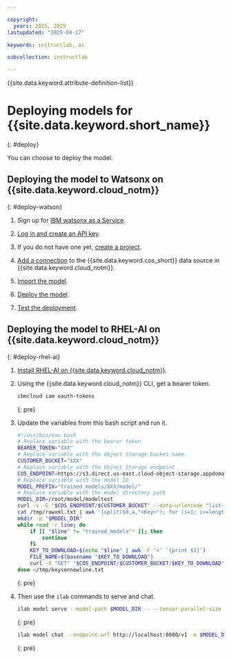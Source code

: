 ```yaml
---

copyright:
  years: 2025, 2025
lastupdated: "2025-04-17"

keywords: instructlab, ai

subcollection: instructlab

---
```


{{site.data.keyword.attribute-definition-list}}


# Deploying models for {{site.data.keyword.short_name}}
{: #deploy}

You can choose to deploy the model.


## Deploying the model to Watsonx on {{site.data.keyword.cloud_notm}}
{: #deploy-watson}

1. Sign up for [IBM watsonx as a Service](https://dataplatform.cloud.ibm.com/docs/content/wsj/getting-started/signup-wx.html?context=wx&audience=wdp).

1. [Log in and create an API key](https://dataplatform.cloud.ibm.com/docs/content/wsj/manage-data/task-credentials.html?context=wx&locale=en&audience=wdp#accessing-task-credentials).

1. If you do not have one yet, [create a project](https://dataplatform.cloud.ibm.com/docs/content/wsj/getting-started/projects.html?context=wx&audience=wdp).

1. [Add a connection](https://dataplatform.cloud.ibm.com/docs/content/wsj/analyze-data/deploy-custom-fm-prepare-cloud.html?context=wx&audience=wdp#add-conn-project) to the {{site.data.keyword.cos_short}} data source in {{site.data.keyword.cloud_notm}}.

1. [Import the model](https://dataplatform.cloud.ibm.com/docs/content/wsj/analyze-data/deploy-custom-fm-prepare-cloud.html?context=wx&audience=wdp#creating-asset).

1. [Deploy the model](https://dataplatform.cloud.ibm.com/docs/content/wsj/analyze-data/deploy-custom-fm-create-cloud.html?context=wx&audience=wdp).

1. [Test the deployment](https://dataplatform.cloud.ibm.com/docs/content/wsj/analyze-data/deploy-custom-fm-create-cloud.html?context=wx&audience=wdp#testing-the-deployment).




## Deploying the model to RHEL-AI on {{site.data.keyword.cloud_notm}}
{: #deploy-rhel-ai}

1. [Install RHEL-AI on {{site.data.keyword.cloud_notm}}](https://docs.redhat.com/en/documentation/red_hat_enterprise_linux_ai/1.4/html/installing/installing_ibm_cloud).

1. Using the {{site.data.keyword.cloud_notm}} CLI, get a bearer token.
    ```sh
    ibmcloud iam oauth-tokens
    ```
    {: pre}

1. Update the variables from this bash script and run it.

    ```sh
    #!/usr/bin/env bash
    # Replace variable with the bearer token
    BEARER_TOKEN="XXX"
    # Replace variable with the Object Storage bucket name
    CUSTOMER_BUCKET="XXX"
    # Replace variable with the Object Storage endpoint
    COS_ENDPOINT=https://s3.direct.us-east.cloud-object-storage.appdomain.cloud
    # Replace variable with the model ID
    MODEL_PREFIX="trained_models/XXX/model/"
    # Replace variable with the model directory path
    MODEL_DIR=/root/model/modeltest
    curl -v -G "$COS_ENDPOINT/$CUSTOMER_BUCKET" --data-urlencode "list-type=2" --data-urlencode "prefix=$MODEL_PREFIX" -H "Authorization: Bearer $BEARER_TOKEN" >/tmp/rawxml.txt
    cat /tmp/rawxml.txt | awk '{split($0,a,"<Key>"); for (i=1; i<=length(a); i++)  print a[i]}' >/tmp/keysonnewline.txt
    mkdir -p "$MODEL_DIR"
    while read -r line; do
        if [[ "$line" != "trained_models"* ]]; then
            continue
        fi
        KEY_TO_DOWNLOAD=$(echo "$line" | awk -F '<' '{print $1}')
        FILE_NAME=$(basename "$KEY_TO_DOWNLOAD")
        curl -X "GET" "$COS_ENDPOINT/$CUSTOMER_BUCKET/$KEY_TO_DOWNLOAD" -H "Authorization: Bearer $BEARER_TOKEN" >"${MODEL_DIR}/$FILE_NAME"
    done </tmp/keysonnewline.txt
    ```
    {: pre}
    
1. Then use the `ilab` commands to serve and chat.

    ```sh
    ilab model serve --model-path $MODEL_DIR -- --tensor-parallel-size 1 --host 0.0.0.0 --port 8080
    ```
    {: pre}
   
    ```sh
    ilab model chat --endpoint-url http://localhost:8080/v1 -m $MODEL_DIR
    ```
    {: pre}
